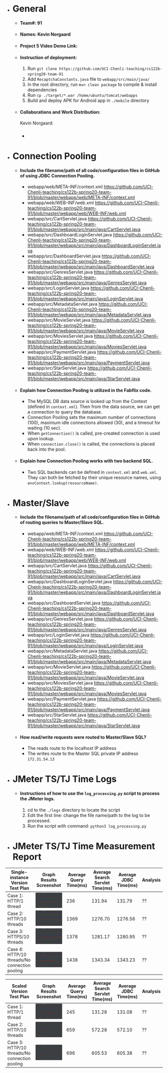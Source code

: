- # General
    - #### Team#: 91
    
    - #### Names: Kevin Norgaard
    
    - #### Project 5 Video Demo Link:

    - #### Instruction of deployment:
        1. Run `git clone https://github.com/UCI-Chenli-teaching/cs122b-spring20-team-91`
        2. Add `RecaptchaConstants.java` file to `webapp/src/main/java/`
        3. In the root directory, run `mvn clean package` to compile & install dependencies
        4. Run `cp ./target/*.war /home/ubuntu/tomcat/webapps`
        5. Build and deploy APK for Android app in `./mobile` directory

    - #### Collaborations and Work Distribution:
       Kevin Norgaard:
        - ##### 

- # Connection Pooling
    - #### Include the filename/path of all code/configuration files in GitHub of using JDBC Connection Pooling.
        - webapp/web/META-INF/context.xml https://github.com/UCI-Chenli-teaching/cs122b-spring20-team-91/blob/master/webapp/web/META-INF/context.xml
        - webapp/web/WEB-INF/web.xml https://github.com/UCI-Chenli-teaching/cs122b-spring20-team-91/blob/master/webapp/web/WEB-INF/web.xml
        - webapp/src/CartServlet.java https://github.com/UCI-Chenli-teaching/cs122b-spring20-team-91/blob/master/webapp/src/main/java/CartServlet.java
        - webapp/src/DashboardLoginServlet.java https://github.com/UCI-Chenli-teaching/cs122b-spring20-team-91/blob/master/webapp/src/main/java/DashboardLoginServlet.java
        - webapp/src/DashboardServlet.java https://github.com/UCI-Chenli-teaching/cs122b-spring20-team-91/blob/master/webapp/src/main/java/DashboardServlet.java
        - webapp/src/GenresServlet.java https://github.com/UCI-Chenli-teaching/cs122b-spring20-team-91/blob/master/webapp/src/main/java/GenresServlet.java
        - webapp/src/LoginServlet.java https://github.com/UCI-Chenli-teaching/cs122b-spring20-team-91/blob/master/webapp/src/main/java/LoginServlet.java
        - webapp/src/MetadataServlet.java https://github.com/UCI-Chenli-teaching/cs122b-spring20-team-91/blob/master/webapp/src/main/java/MetadataServlet.java
        - webapp/src/MovieServlet.java https://github.com/UCI-Chenli-teaching/cs122b-spring20-team-91/blob/master/webapp/src/main/java/MovieServlet.java
        - webapp/src/MoviesServlet.java https://github.com/UCI-Chenli-teaching/cs122b-spring20-team-91/blob/master/webapp/src/main/java/MoviesServlet.java
        - webapp/src/PaymentServlet.java https://github.com/UCI-Chenli-teaching/cs122b-spring20-team-91/blob/master/webapp/src/main/java/PaymentServlet.java
        - webapp/src/StarServlet.java https://github.com/UCI-Chenli-teaching/cs122b-spring20-team-91/blob/master/webapp/src/main/java/StarServlet.java
    
    - #### Explain how Connection Pooling is utilized in the Fabflix code.
        - The MySQL DB data source is looked up from the Context (defined in `context.xml`). Then from the data source, we can get a connection to query the database.
        - Connection Pooling sets the maximum number of connections (100), maximum idle connections allowed (30), and a timeout for waiting (10 sec). 
        - When `getConnection()` is called, pre-created connection is used upon lookup.
        - When `connection.close()` is called, the connections is placed back into the pool.
        
    - #### Explain how Connection Pooling works with two backend SQL.
        - Two SQL backends can be defined in `context.xml` and `web.xml`. They can both be fetched by their unique resource names, using `envContext.lookup(resourceName)`.
       

- # Master/Slave
    - #### Include the filename/path of all code/configuration files in GitHub of routing queries to Master/Slave SQL.
        - webapp/web/META-INF/context.xml https://github.com/UCI-Chenli-teaching/cs122b-spring20-team-91/blob/master/webapp/web/META-INF/context.xml
        - webapp/web/WEB-INF/web.xml https://github.com/UCI-Chenli-teaching/cs122b-spring20-team-91/blob/master/webapp/web/WEB-INF/web.xml
        - webapp/src/CartServlet.java https://github.com/UCI-Chenli-teaching/cs122b-spring20-team-91/blob/master/webapp/src/main/java/CartServlet.java
        - webapp/src/DashboardLoginServlet.java https://github.com/UCI-Chenli-teaching/cs122b-spring20-team-91/blob/master/webapp/src/main/java/DashboardLoginServlet.java
        - webapp/src/DashboardServlet.java https://github.com/UCI-Chenli-teaching/cs122b-spring20-team-91/blob/master/webapp/src/main/java/DashboardServlet.java
        - webapp/src/GenresServlet.java https://github.com/UCI-Chenli-teaching/cs122b-spring20-team-91/blob/master/webapp/src/main/java/GenresServlet.java
        - webapp/src/LoginServlet.java https://github.com/UCI-Chenli-teaching/cs122b-spring20-team-91/blob/master/webapp/src/main/java/LoginServlet.java
        - webapp/src/MetadataServlet.java https://github.com/UCI-Chenli-teaching/cs122b-spring20-team-91/blob/master/webapp/src/main/java/MetadataServlet.java
        - webapp/src/MovieServlet.java https://github.com/UCI-Chenli-teaching/cs122b-spring20-team-91/blob/master/webapp/src/main/java/MovieServlet.java
        - webapp/src/MoviesServlet.java https://github.com/UCI-Chenli-teaching/cs122b-spring20-team-91/blob/master/webapp/src/main/java/MoviesServlet.java
        - webapp/src/PaymentServlet.java https://github.com/UCI-Chenli-teaching/cs122b-spring20-team-91/blob/master/webapp/src/main/java/PaymentServlet.java
        - webapp/src/StarServlet.java https://github.com/UCI-Chenli-teaching/cs122b-spring20-team-91/blob/master/webapp/src/main/java/StarServlet.java

    - #### How read/write requests were routed to Master/Slave SQL?
        - The reads route to the localhost IP address
        - The writes route to the Master SQL private IP address `172.31.54.13`

- # JMeter TS/TJ Time Logs
    - #### Instructions of how to use the `log_processing.py` script to process the JMeter logs.
        1. cd to the `./logs` directory to locate the script
        2. Edit the first line: change the file name/path to the log to be processed.
        3. Run the script with command: `python3 log_processing.py`


- # JMeter TS/TJ Time Measurement Report

| **Single-instance Version Test Plan**          | **Graph Results Screenshot** | **Average Query Time(ms)** | **Average Search Servlet Time(ms)** | **Average JDBC Time(ms)** | **Analysis** |
|------------------------------------------------|------------------------------|----------------------------|-------------------------------------|---------------------------|--------------|
| Case 1: HTTP/1 thread                          | ![](./imgs/single-instance-http-1.png)   | 236                         | 131.94                                  | 131.79                        | ??           |
| Case 2: HTTP/10 threads                        | ![](./imgs/single-instance-http-10.png)   | 1369                         | 1276.70                                  | 1276.56                        | ??           |
| Case 3: HTTPS/10 threads                       | ![](./imgs/single-instance-https-10.png)   | 1378                         | 1281.17                                  | 1280.95                        | ??           |
| Case 4: HTTP/10 threads/No connection pooling  | ![](./imgs/single-instance-http-10-nopooling.png)   | 1438                         | 1343.34                                  | 1343.23                        | ??           |

| **Scaled Version Test Plan**                   | **Graph Results Screenshot** | **Average Query Time(ms)** | **Average Search Servlet Time(ms)** | **Average JDBC Time(ms)** | **Analysis** |
|------------------------------------------------|------------------------------|----------------------------|-------------------------------------|---------------------------|--------------|
| Case 1: HTTP/1 thread                          | ![](./imgs/load-balancer-http-1.png)   | 245                         | 131.28                                  | 131.08                        | ??           |
| Case 2: HTTP/10 threads                        | ![](./imgs/load-balancer-http-10.png)   | 659                         | 572.28                                  | 572.10                        | ??           |
| Case 3: HTTP/10 threads/No connection pooling  | ![](./imgs/load-balancer-http-10-nopooling.png)   | 696                         | 605.53                                  | 605.38                        | ??           |